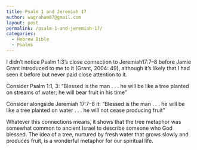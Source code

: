 ```yaml
---
title: Psalm 1 and Jeremiah 17
author: wagraham87@gmail.com
layout: post
permalink: /psalm-1-and-jeremiah-17/
categories:
  - Hebrew Bible
  - Psalms
---
```

I didn&#8217;t notice Psalm 1:3&#8217;s close connection to Jeremiah17:7–8 before Jamie Grant introduced to me to it (Grant, 2004: 49), although it&#8217;s likely that I had seen it before but never paid close attention to it.

Consider Psalm 1:1, 3: &#8220;Blessed is the man . . . he will be like a tree planted on streams of water; he will bear fruit in his time&#8221;

Consider alongside Jeremiah 17:7–8 it: &#8220;Blessed is the man . . . he will be like a tree planted on water . . . he will not cease producing fruit&#8221;

Whatever this connections means, it shows that the tree metaphor was somewhat common to ancient Israel to describe someone who God blessed. The idea of a tree, nurtured by fresh water that grows slowly and produces fruit, is a wonderful metaphor for our spiritual life.